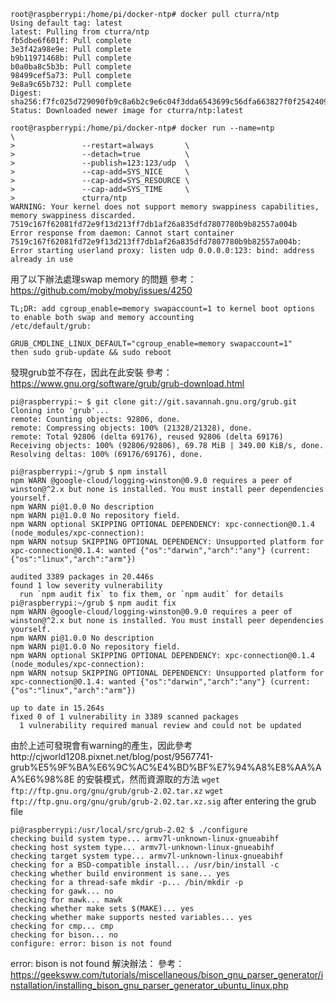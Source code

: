 ```shell
root@raspberrypi:/home/pi/docker-ntp# docker pull cturra/ntp
Using default tag: latest
latest: Pulling from cturra/ntp
fb5dbe6f601f: Pull complete 
3e3f42a98e9e: Pull complete 
b9b11971468b: Pull complete 
b0a0ba8c5b3b: Pull complete 
98499cef5a73: Pull complete 
9e8a9c65b732: Pull complete 
Digest: sha256:f7fc025d729090fb9c8a6b2c9e6c04f3dda6543699c56dfa663827f0f2542409
Status: Downloaded newer image for cturra/ntp:latest
```
```shell
root@raspberrypi:/home/pi/docker-ntp# docker run --name=ntp             \
>               --restart=always       \
>               --detach=true          \
>               --publish=123:123/udp  \
>               --cap-add=SYS_NICE     \
>               --cap-add=SYS_RESOURCE \
>               --cap-add=SYS_TIME     \
>               cturra/ntp
WARNING: Your kernel does not support memory swappiness capabilities, memory swappiness discarded.
7519c167f62081fd72e9f13d213ff7db1af26a835dfd7807780b9b82557a004b
Error response from daemon: Cannot start container 7519c167f62081fd72e9f13d213ff7db1af26a835dfd7807780b9b82557a004b: Error starting userland proxy: listen udp 0.0.0.0:123: bind: address already in use
```
用了以下辦法處理swap memory 的問題  參考： https://github.com/moby/moby/issues/4250
```shell
TL;DR: add cgroup_enable=memory swapaccount=1 to kernel boot options to enable both swap and memory accounting
/etc/default/grub:

GRUB_CMDLINE_LINUX_DEFAULT="cgroup_enable=memory swapaccount=1"
then sudo grub-update && sudo reboot
```
發現grub並不存在，因此在此安裝  參考： https://www.gnu.org/software/grub/grub-download.html
```shell
pi@raspberrypi:~ $ git clone git://git.savannah.gnu.org/grub.git
Cloning into 'grub'...
remote: Counting objects: 92806, done.
remote: Compressing objects: 100% (21328/21328), done.
remote: Total 92806 (delta 69176), reused 92806 (delta 69176)
Receiving objects: 100% (92806/92806), 69.78 MiB | 349.00 KiB/s, done.
Resolving deltas: 100% (69176/69176), done.

pi@raspberrypi:~/grub $ npm install
npm WARN @google-cloud/logging-winston@0.9.0 requires a peer of winston@^2.x but none is installed. You must install peer dependencies yourself.
npm WARN pi@1.0.0 No description
npm WARN pi@1.0.0 No repository field.
npm WARN optional SKIPPING OPTIONAL DEPENDENCY: xpc-connection@0.1.4 (node_modules/xpc-connection):
npm WARN notsup SKIPPING OPTIONAL DEPENDENCY: Unsupported platform for xpc-connection@0.1.4: wanted {"os":"darwin","arch":"any"} (current: {"os":"linux","arch":"arm"})

audited 3389 packages in 20.446s
found 1 low severity vulnerability
  run `npm audit fix` to fix them, or `npm audit` for details
pi@raspberrypi:~/grub $ npm audit fix
npm WARN @google-cloud/logging-winston@0.9.0 requires a peer of winston@^2.x but none is installed. You must install peer dependencies yourself.
npm WARN pi@1.0.0 No description
npm WARN pi@1.0.0 No repository field.
npm WARN optional SKIPPING OPTIONAL DEPENDENCY: xpc-connection@0.1.4 (node_modules/xpc-connection):
npm WARN notsup SKIPPING OPTIONAL DEPENDENCY: Unsupported platform for xpc-connection@0.1.4: wanted {"os":"darwin","arch":"any"} (current: {"os":"linux","arch":"arm"})

up to date in 15.264s
fixed 0 of 1 vulnerability in 3389 scanned packages
  1 vulnerability required manual review and could not be updated

```
由於上述可發現會有warning的產生，因此參考http://cjworld1208.pixnet.net/blog/post/9567741-grub%E5%9F%BA%E6%9C%AC%E4%BD%BF%E7%94%A8%E8%AA%AA%E6%98%8E
的安裝模式，然而資源取的方法
```wget ftp://ftp.gnu.org/gnu/grub/grub-2.02.tar.xz```
```wget ftp://ftp.gnu.org/gnu/grub/grub-2.02.tar.xz.sig```
after entering the grub file
```shell
pi@raspberrypi:/usr/local/src/grub-2.02 $ ./configure
checking build system type... armv7l-unknown-linux-gnueabihf
checking host system type... armv7l-unknown-linux-gnueabihf
checking target system type... armv7l-unknown-linux-gnueabihf
checking for a BSD-compatible install... /usr/bin/install -c
checking whether build environment is sane... yes
checking for a thread-safe mkdir -p... /bin/mkdir -p
checking for gawk... no
checking for mawk... mawk
checking whether make sets $(MAKE)... yes
checking whether make supports nested variables... yes
checking for cmp... cmp
checking for bison... no
configure: error: bison is not found
```
error: bison is not found
解決辦法：
參考：https://geeksww.com/tutorials/miscellaneous/bison_gnu_parser_generator/installation/installing_bison_gnu_parser_generator_ubuntu_linux.php
